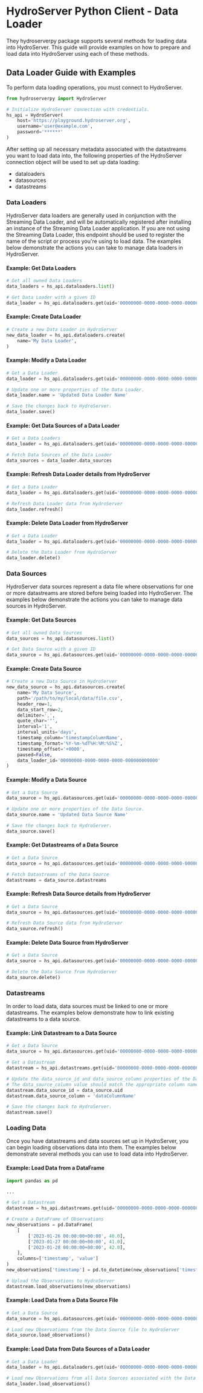 # HydroServer Python Client - Data Loader

They hydroserverpy package supports several methods for loading data into HydroServer. This guide will provide examples on how to prepare and load data into HydroServer using each of these methods.

## Data Loader Guide with Examples

To perform data loading operations, you must connect to HydroServer.

```python
from hydroserverpy import HydroServer

# Initialize HydroServer connection with credentials.
hs_api = HydroServer(
    host='https://playground.hydroserver.org',
    username='user@example.com',
    password='******'
)
```

After setting up all necessary metadata associated with the datastreams you want to load data into, the following properties of the HydroServer connection object will be used to set up data loading:

* dataloaders
* datasources
* datastreams

### Data Loaders

HydroServer data loaders are generally used in conjunction with the Streaming Data Loader, and will be automatically registered after installing an instance of the Streaming Data Loader application. If you are not using the Streaming Data Loader, this endpoint should be used to register the name of the script or process you're using to load data. The examples below demonstrate the actions you can take to manage data loaders in HydroServer.

#### Example: Get Data Loaders
```python
# Get all owned Data Loaders
data_loaders = hs_api.dataloaders.list()

# Get Data Loader with a given ID
data_loader = hs_api.dataloaders.get(uid='00000000-0000-0000-0000-000000000000')
```

#### Example: Create Data Loader
```python
# Create a new Data Loader in HydroServer
new_data_loader = hs_api.dataloaders.create(
    name='My Data Loader',
)
```

#### Example: Modify a Data Loader
```python
# Get a Data Loader
data_loader = hs_api.dataloaders.get(uid='00000000-0000-0000-0000-000000000000')

# Update one or more properties of the Data Loader.
data_loader.name = 'Updated Data Loader Name'

# Save the changes back to HydroServer.
data_loader.save()
```

#### Example: Get Data Sources of a Data Loader
```python
# Get a Data Loaders
data_loader = hs_api.dataloaders.get(uid='00000000-0000-0000-0000-000000000000')

# Fetch Data Sources of the Data Loader
data_sources = data_loader.data_sources
```

#### Example: Refresh Data Loader details from HydroServer
```python
# Get a Data Loader
data_loader = hs_api.dataloaders.get(uid='00000000-0000-0000-0000-000000000000')

# Refresh Data Loader data from HydroServer
data_loader.refresh()
```

#### Example: Delete Data Loader from HydroServer
```python
# Get a Data Loader
data_loader = hs_api.dataloaders.get(uid='00000000-0000-0000-0000-000000000000')

# Delete the Data Loader from HydroServer
data_loader.delete()
```

### Data Sources

HydroServer data sources represent a data file where observations for one or more datastreams are stored before being loaded into HydroServer. The examples below demonstrate the actions you can take to manage data sources in HydroServer.

#### Example: Get Data Sources
```python
# Get all owned Data Sources
data_sources = hs_api.datasources.list()

# Get Data Source with a given ID
data_source = hs_api.datasources.get(uid='00000000-0000-0000-0000-000000000000')
```

#### Example: Create Data Source
```python
# Create a new Data Source in HydroServer
new_data_source = hs_api.datasources.create(
    name='My Data Source',
    path='/path/to/my/local/data/file.csv',
    header_row=1,
    data_start_row=2,
    delimiter=',',
    quote_char='"',
    interval='1',
    interval_units='days',
    timestamp_column='timestampColumnName',
    timestamp_format='%Y-%m-%dT%H:%M:%S%Z',
    timestamp_offset='+0000',
    paused=False,
    data_loader_id='00000000-0000-0000-0000-000000000000'
)
```

#### Example: Modify a Data Source
```python
# Get a Data Source
data_source = hs_api.datasources.get(uid='00000000-0000-0000-0000-000000000000')

# Update one or more properties of the Data Source.
data_source.name = 'Updated Data Source Name'

# Save the changes back to HydroServer.
data_source.save()
```

#### Example: Get Datastreams of a Data Source
```python
# Get a Data Source
data_source = hs_api.datasources.get(uid='00000000-0000-0000-0000-000000000000')

# Fetch Datastreams of the Data Source
datastreams = data_source.datastreams
```

#### Example: Refresh Data Source details from HydroServer
```python
# Get a Data Source
data_source = hs_api.datasources.get(uid='00000000-0000-0000-0000-000000000000')

# Refresh Data Source data from HydroServer
data_source.refresh()
```

#### Example: Delete Data Source from HydroServer
```python
# Get a Data Source
data_source = hs_api.datasources.get(uid='00000000-0000-0000-0000-000000000000')

# Delete the Data Source from HydroServer
data_source.delete()
```

### Datastreams

In order to load data, data sources must be linked to one or more datastreams. The examples below demonstrate how to link existing datastreams to a data source.

#### Example: Link Datastream to a Data Source
```python
# Get a Data Source
data_source = hs_api.datasources.get(uid='00000000-0000-0000-0000-000000000000')

# Get a Datastream
datastream = hs_api.datastreams.get(uid='00000000-0000-0000-0000-000000000000')

# Update the data_source_id and data_source_column properties of the Datastream
# The data_source_column value should match the appropriate column name/index of the column in your data source file
datastream.data_source_id = data_source.uid
datastream.data_source_column = 'dataColumnName'

# Save the changes back to HydroServer.
datastream.save()
```

### Loading Data

Once you have datastreams and data sources set up in HydroServer, you can begin loading observations data into them. The examples below demonstrate several methods you can use to load data into HydroServer.

#### Example: Load Data from a DataFrame
```python
import pandas as pd

...

# Get a Datastream
datastream = hs_api.datastreams.get(uid='00000000-0000-0000-0000-000000000000')

# Create a DataFrame of Observations
new_observations = pd.DataFrame(
    [
        ['2023-01-26 00:00:00+00:00', 40.0],
        ['2023-01-27 00:00:00+00:00', 41.0],
        ['2023-01-28 00:00:00+00:00', 42.0],
    ],
    columns=['timestamp', 'value']
)
new_observations['timestamp'] = pd.to_datetime(new_observations['timestamp'])

# Upload the Observations to HydroServer
datastream.load_observations(new_observations)
```

#### Example: Load Data from a Data Source File
```python
# Get a Data Source
data_source = hs_api.datasources.get(uid='00000000-0000-0000-0000-000000000000')

# Load new Observations from the Data Source file to HydroServer
data_source.load_observations()
```

#### Example: Load Data from Data Sources of a Data Loader
```python
# Get a Data Loader
data_loader = hs_api.dataloaders.get(uid='00000000-0000-0000-0000-000000000000')

# Load new Observations from all Data Sources associated with the Data Loader to HydroServer
data_loader.load_observations()
```
